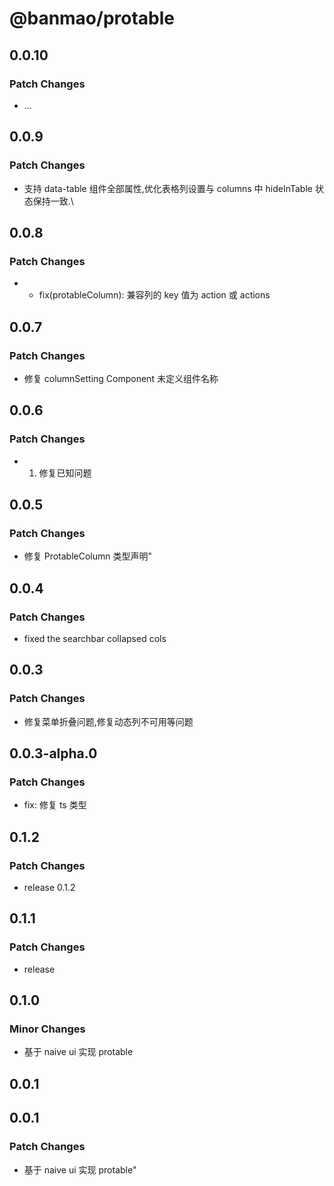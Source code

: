 # @banmao/protable

## 0.0.10

### Patch Changes

- ...

## 0.0.9

### Patch Changes

- 支持 data-table 组件全部属性,优化表格列设置与 columns 中 hideInTable 状态保持一致.\

## 0.0.8

### Patch Changes

- - fix(protableColumn): 兼容列的 key 值为 action 或 actions

## 0.0.7

### Patch Changes

- 修复 columnSetting Component 未定义组件名称

## 0.0.6

### Patch Changes

- 1. 修复已知问题

## 0.0.5

### Patch Changes

- 修复 ProtableColumn 类型声明"

## 0.0.4

### Patch Changes

- fixed the searchbar collapsed cols

## 0.0.3

### Patch Changes

- 修复菜单折叠问题,修复动态列不可用等问题

## 0.0.3-alpha.0

### Patch Changes

- fix: 修复 ts 类型

## 0.1.2

### Patch Changes

- release 0.1.2

## 0.1.1

### Patch Changes

- release

## 0.1.0

### Minor Changes

- 基于 naive ui 实现 protable

## 0.0.1

## 0.0.1

### Patch Changes

- 基于 naive ui 实现 protable"
